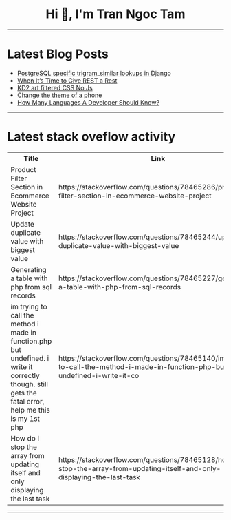 <h1 align="center">Hi 👋, I'm Tran Ngoc Tam</h1>

---

# Latest Blog Posts 
<!-- BLOG-POST-LIST:START -->
- [PostgreSQL specific trigram_similar lookups in Django](https://dev.to/azayshrestha/postgresql-specific-trigramsimilar-lookups-in-django-3f89)
- [When It’s Time to Give REST a Rest](https://dev.to/johnjvester/when-its-time-to-give-rest-a-rest-5155)
- [KD2 art filtered CSS No Js](https://dev.to/tidycoder/kd2-art-filtered-css-no-js-3nn8)
- [Change the theme of a phone](https://dev.to/tidycoder/change-the-theme-of-a-phone-4dho)
- [How Many Languages A Developer Should Know?](https://dev.to/sotergreco/how-many-languages-a-developer-should-know-3920)
<!-- BLOG-POST-LIST:END -->

---

# Latest stack oveflow activity
<table>
  <tr><th>Title</th><th>Link</th></tr>
  <!-- STACKOVERFLOW:START --><tr><td>Product Filter Section in Ecommerce Website Project</td><td>https://stackoverflow.com/questions/78465286/product-filter-section-in-ecommerce-website-project</td></tr><tr><td>Update duplicate value with biggest value</td><td>https://stackoverflow.com/questions/78465244/update-duplicate-value-with-biggest-value</td></tr><tr><td>Generating a table with php from sql records</td><td>https://stackoverflow.com/questions/78465227/generating-a-table-with-php-from-sql-records</td></tr><tr><td>im trying to call the method i made in function.php but undefined. i write it correctly though. still gets the fatal error, help me this is my 1st php</td><td>https://stackoverflow.com/questions/78465140/im-trying-to-call-the-method-i-made-in-function-php-but-undefined-i-write-it-co</td></tr><tr><td>How do I stop the array from updating itself and only displaying the last task</td><td>https://stackoverflow.com/questions/78465128/how-do-i-stop-the-array-from-updating-itself-and-only-displaying-the-last-task</td></tr><!-- STACKOVERFLOW:END -->
</table>

---


